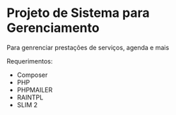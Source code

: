 # Projeto de Sistema para Gerenciamento

Para genrenciar prestações de serviços, agenda e mais

Requerimentos: 
 - Composer
 - PHP
 - PHPMAILER
 - RAINTPL
 - SLIM 2 
